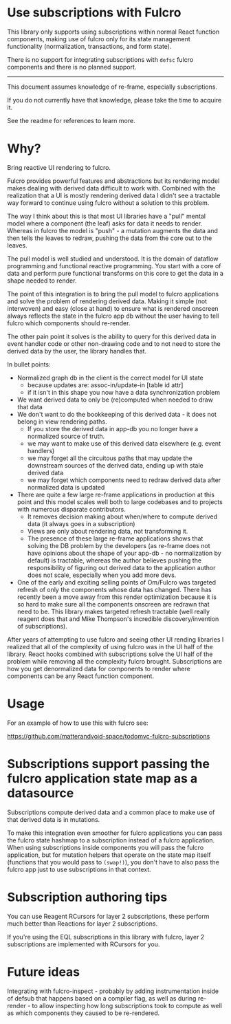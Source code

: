 # Use subscriptions with Fulcro

This library only supports using subscriptions within normal React function components,
making use of fulcro only for its state management functionality (normalization, transactions, and form state).

There is no support for integrating subscriptions with `defsc` fulcro components and there is no planned support.

---

This document assumes knowledge of re-frame, especially subscriptions.

If you do not currently have that knowledge, please take the time to acquire it.

See the readme for references to learn more.

# Why?

Bring reactive UI rendering to fulcro.

Fulcro provides powerful features and abstractions but its rendering model makes dealing with derived data difficult 
to work with. Combined with the realization that a UI is mostly rendering derived data I didn't see a tractable way forward to 
continue using fulcro without a solution to this problem.

The way I think about this is that most UI libraries have a "pull" mental model where a component (the leaf) asks
for data it needs to render. Whereas in fulcro the model is "push" - a mutation augments the data and then tells the leaves to redraw,
pushing the data from the core out to the leaves.

The pull model is well studied and understood. It is the domain of dataflow programming and functional reactive programming.
You start with a core of data and perform pure functional transforms on this core to get the data in a shape needed to render.

The point of this integration is to bring the pull model to fulcro applications and solve the problem of rendering derived data. 
Making it simple (not interwoven) and easy (close at hand) to ensure what is rendered onscreen always reflects the state
in the fulcro app db without the user having to tell fulcro which components should re-render.

The other pain point it solves is the ability to query for this derived data in event handler code or other non-drawing code 
and to not need to store the derived data by the user, the library handles that.

In bullet points:

- Normalized graph db in the client is the correct model for UI state
  - because updates are: assoc-in/update-in [table id attr] 
  - if it isn't in this shape you now have a data synchronization problem
- We want derived data to only be (re)computed when needed to draw that data
- We don't want to do the bookkeeping of this derived data - it does not belong in view rendering paths.
  - If you store the derived data in app-db you no longer have a normalized source of truth. 
  - we may want to make use of this derived data elsewhere (e.g. event handlers)
  - we may forget all the circuitous paths that may update the downstream sources of the derived data, ending up with stale 
    derived data
  - we may forget which components need to redraw derived data after normalized data is updated
- There are quite a few large re-frame applications in production at this point and this model scales well both to large 
  codebases and to projects with numerous disparate contributors.
  - It removes decision making about when/where to compute derived data (it always goes in a subscription)
  - Views are only about rendering data, not transforming it.
  - The presence of these large re-frame applications shows that solving the DB problem by the developers (as re-frame does not
    have opinions about the shape of your app-db - no normalization by default) is tractable, whereas the author believes pushing the 
    responsibility of figuring out derived data to the application author does not scale, especially when you add more devs.
- One of the early and exciting selling points of Om/Fulcro was targeted refresh of only the components whose data has changed.
  There has recently been a move away from this render optimization because it is so hard to make sure all the components
  onscreen are redrawn that need to be. This library makes targeted refresh tractable (well really reagent does that and Mike Thompson's
  incredible discovery/invention of subscriptions).


After years of attempting to use fulcro and seeing other UI rending libraries I realized that all of the complexity of using
fulcro was in the UI half of the library. React hooks combined with subscriptions solve the UI half of the problem
while removing all the complexity fulcro brought. Subscriptions are how you get denormalized data for components
to render where components can be any React function component.

# Usage

For an example of how to use this with fulcro see:

https://github.com/matterandvoid-space/todomvc-fulcro-subscriptions

# Subscriptions support passing the fulcro application state map as a datasource

Subscriptions compute derived data and a common place to make use of that derived data is in mutations.

To make this integration even smoother for fulcro applications you can pass the fulcro state hashmap to a subscription
instead of a fulcro application. When using subscriptions inside components you will pass the fulcro application, but 
for mutation helpers that operate on the state map itself (functions that you would pass to `(swap!)`), you don't have
to also pass the fulcro app just to use subscriptions in that context.

# Subscription authoring tips

You can use Reagent RCursors for layer 2 subscriptions, these perform much better than Reactions for layer 2 subscriptions.

If you're using the EQL subscriptions in this library with fulcro, layer 2 subscriptions are implemented with RCursors for you.

# Future ideas

Integrating with fulcro-inspect - probably by adding instrumentation inside of defsub that happens based on a compiler
flag, as well as during re-render - to allow inspecting how long subscriptions took to compute as well as which components
they caused to be re-rendered.

